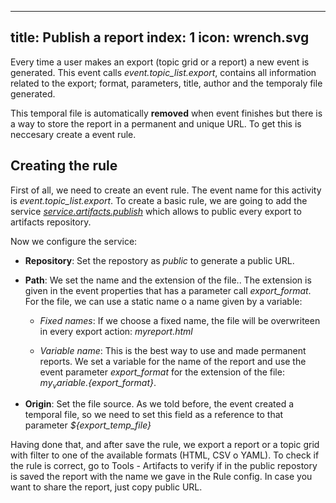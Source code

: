 
---
title: Publish a report
index: 1
icon: wrench.svg
---

Every time a user makes an export (topic grid or a report) a new event is generated. This event calls *event.topic_list.export*, contains all information related to the export; format, parameters, title, author and the temporaly file generated.

This temporal file is automatically **removed** when event finishes but there is a way to store the report in a permanent and unique URL. To get this is neccesary create a event rule.


## Creating the rule

First of all, we need to create an event rule. The event name for this activity is *event.topic_list.export*. To create a basic rule, we are going to add the service *[service.artifacts.publish](rules/palette/services/publish_files_according_catalog)* which allows to public every export to artifacts repository.

Now we configure the service:

* **Repository**: Set the repostory as *public* to generate a public URL.

* **Path**: We set the name and the extension of the file.. The extension is given in the event properties that has a parameter call *export_format*. For the file, we can use a static name o a name given by a variable:

    * *Fixed names*: If we choose a fixed name, the file will be overwriteen in every export action: *myreport.html*

    * *Variable name*: This is the best way to use and made permanent reports. We set a variable for the name of the report and use the event parameter *export_format* for the extension of the file: *${my_variable}.${export_format}*.

* **Origin**: Set the file source. As we told before, the event created a temporal file, so we need to set this field as a reference to that parameter *${export_temp_file}*

Having done that, and after save the rule, we export a report or a topic grid with filter to one of the available formats (HTML, CSV o YAML). To check if the rule is correct, go to Tools - Artifacts to verify if in the public repostory is saved the report with the name we gave in the Rule config. In case you want to share the report, just copy public URL.

